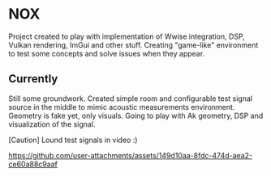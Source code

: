 # NOX
Project created to play with implementation of Wwise integration, DSP, Vulkan rendering, ImGui and other stuff. Creating "game-like" environment to test some concepts and solve issues when they appear.

## Currently
Still some groundwork. Created simple room and configurable test signal source in the middle to mimic acoustic measurements environment. Geometry is fake yet, only visuals.
Going to play with Ak geometry, DSP and visualization of the signal.

[Caution] Lound test signals in video :)

https://github.com/user-attachments/assets/149d10aa-8fdc-474d-aea2-ce60a88c9aaf
